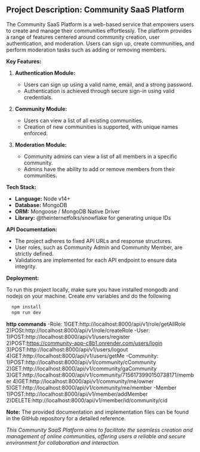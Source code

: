 ## **Project Description: Community SaaS Platform**

The Community SaaS Platform is a web-based service that empowers users to create and manage their communities effortlessly. The platform provides a range of features centered around community creation, user authentication, and moderation. Users can sign up, create communities, and perform moderation tasks such as adding or removing members.

**Key Features:**

1. **Authentication Module:**
   - Users can sign up using a valid name, email, and a strong password.
   - Authentication is achieved through secure sign-in using valid credentials.

2. **Community Module:**
   - Users can view a list of all existing communities.
   - Creation of new communities is supported, with unique names enforced.

3. **Moderation Module:**
   - Community admins can view a list of all members in a specific community.
   - Admins have the ability to add or remove members from their communities.

**Tech Stack:**

- **Language:** Node v14+
- **Database:** MongoDB
- **ORM:** Mongoose / MongoDB Native Driver
- **Library:** @theinternetfolks/snowflake for generating unique IDs

**API Documentation:**
- The project adheres to fixed API URLs and response structures.
- User roles, such as Community Admin and Community Member, are strictly defined.
- Validations are implemented for each API endpoint to ensure data integrity.

**Deployment:**

To run this project locally, make sure you have installed mongodb and nodejs on your machine. Create env variables and do the following

```bash
  npm install
  npm run dev
```
**http commands**
-Role:
	1)GET:http://localhost:8000/api/v1/role/getAllRole
	2)POSt:http://localhost:8000/api/v1/role/createRole
-User:
	1)POST:http://localhost:8000/api/v1/users/register
	2)POST:https://community-app-c8b1.onrender.com/users/login
	3)POST:http://localhost:8000/api/v1/users/logout
	4)GET:http://localhost:8000/api/v1/users/getMe
-Community:
	1)POST:http://localhost:8000/api/v1/community/cCommunity
	2)GET:http://localhost:8000/api/v1/community/gaCommunity
	3)GET:http://localhost:8000/api/v1/community/7156173990150738171/member
	4)GET:http://localhost:8000/api/v1/community/me/owner
	5)GET:http://localhost:8000/api/v1/community/me/member
-Member
	1)POST:http://localhost:8000/api/v1/member/addMember
	2)DELETE:http://localhost:8000/api/v1/member/id/community/cid

**Note:** The provided documentation and implementation files can be found in the GitHub repository for a detailed reference.

*This Community SaaS Platform aims to facilitate the seamless creation and management of online communities, offering users a reliable and secure environment for collaboration and interaction.*
